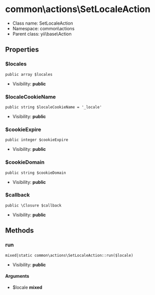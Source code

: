 common\actions\SetLocaleAction
===============






* Class name: SetLocaleAction
* Namespace: common\actions
* Parent class: yii\base\Action





Properties
----------


### $locales

    public array $locales





* Visibility: **public**


### $localeCookieName

    public string $localeCookieName = '_locale'





* Visibility: **public**


### $cookieExpire

    public integer $cookieExpire





* Visibility: **public**


### $cookieDomain

    public string $cookieDomain





* Visibility: **public**


### $callback

    public \Closure $callback





* Visibility: **public**


Methods
-------


### run

    mixed|static common\actions\SetLocaleAction::run($locale)





* Visibility: **public**


#### Arguments
* $locale **mixed**

